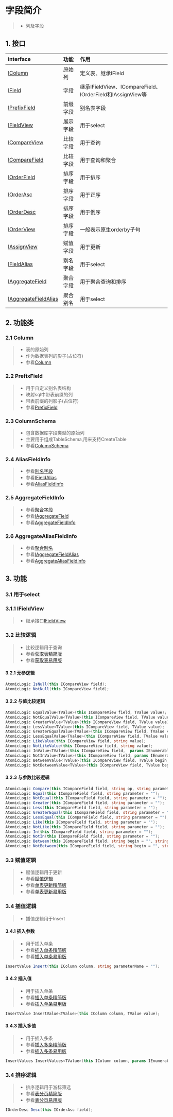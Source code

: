 # 字段简介
>* 列及字段

## 1. 接口
|interface|功能|作用|
|:--|:--|:--|
|[IColumn](xref:ShadowSql.Identifiers.IColumn)|原始列|定义表、继承IField|
|[IField](xref:ShadowSql.Identifiers.IField)|字段|继承IFieldView、ICompareField、IOrderField和IAssignView等|
|[IPrefixField](xref:ShadowSql.Identifiers.IPrefixField)|前缀字段|别名表字段|
|[IFieldView](xref:ShadowSql.Identifiers.IFieldView)|展示字段|用于select|
|[ICompareView](xref:ShadowSql.Identifiers.ICompareView)|比较字段|用于查询|
|[ICompareField](xref:ShadowSql.Identifiers.ICompareField)|比较字段|用于查询和聚合|
|[IOrderField](xref:ShadowSql.Identifiers.IOrderField)|排序字段|用于排序|
|[IOrderAsc](xref:ShadowSql.Identifiers.IOrderAsc)|排序字段|用于正序|
|[IOrderDesc](xref:ShadowSql.Identifiers.IOrderDesc)|排序字段|用于倒序|
|[IOrderView](xref:ShadowSql.Identifiers.IOrderView)|排序字段|一般表示原生orderby子句|
|[IAssignView](xref:ShadowSql.Identifiers.IAssignView)|赋值字段|用于更新|
|[IFieldAlias](xref:ShadowSql.Identifiers.IFieldAlias)|别名字段|用于select|
|[IAggregateField](xref:ShadowSql.Aggregates.IAggregateField)|聚合字段|用于聚合查询和排序|
|[IAggregateFieldAlias](xref:ShadowSql.Aggregates.IAggregateFieldAlias)|聚合别名|用于select|
## 2. 功能类
### 2.1 Column
>* 表的原始列
>* 作为数据表列的影子(占位符)
>* 参看[Column](./column.md)

### 2.2 PrefixField
>* 用于自定义别名表结构
>* 映射sql中带表前缀的列
>* 带表前缀的列影子(占位符)
>* 参看[PrefixField](./prefix.md)

### 2.3 ColumnSchema
>* 包含数据库字段类型的原始列
>* 主要用于组成TableSchema,用来支持CreateTable
>* 参看[ColumnSchema](./schema.md)

### 2.4 AliasFieldInfo
>* 参看[别名字段](./alias.md)
>* 参看[IFieldAlias](xref:ShadowSql.Identifiers.IFieldAlias)
>* 参看[AliasFieldInfo](xref:ShadowSql.FieldInfos.AliasFieldInfo)

### 2.5 AggregateFieldInfo
>* 参看[聚合字段](./aggregate.md)
>* 参看[IAggregateField](xref:ShadowSql.Aggregates.IAggregateField)
>* 参看[AggregateFieldInfo](xref:ShadowSql.Aggregates.AggregateFieldInfo)

### 2.6 AggregateAliasFieldInfo
>* 参看[聚合别名](./aggregatealias.md)
>* 参看[IAggregateFieldAlias](xref:ShadowSql.Aggregates.IAggregateFieldAlias)
>* 参看[AggregateAliasFieldInfo](xref:ShadowSql.Aggregates.AggregateAliasFieldInfo)

## 3. 功能
### 3.1 用于select
### 3.1.1 IFieldView
>* 继承接口[IFieldView](xref:ShadowSql.Identifiers.IFieldView)

### 3.2 比较逻辑
>* 比较逻辑用于查询
>* 参看[获取表精简版](../select/table.md)
>* 参看[获取表易用版](../../shadow/select/table.md)

#### 3.2.1 无参逻辑
```csharp
AtomicLogic IsNull(this ICompareView field);
AtomicLogic NotNull(this ICompareView field);
```
#### 3.2.2 与值比较逻辑
```csharp
AtomicLogic EqualValue<TValue>(this ICompareView field, TValue value);
AtomicLogic NotEqualValue<TValue>(this ICompareView field, TValue value);
AtomicLogic GreaterValue<TValue>(this ICompareView field, TValue value);
AtomicLogic LessValue<TValue>(this ICompareView field, TValue value);
AtomicLogic GreaterEqualValue<TValue>(this ICompareView field, TValue value);
AtomicLogic LessEqualValue<TValue>(this ICompareView field, TValue value);
AtomicLogic LikeValue(this ICompareView field, string value);
AtomicLogic NotLikeValue(this ICompareView field, string value);
AtomicLogic InValue<TValue>(this ICompareView field,  params IEnumerable<TValue> values);
AtomicLogic NotInValue<TValue>(this ICompareView field, params IEnumerable<TValue> values);
AtomicLogic BetweenValue<TValue>(this ICompareView field, TValue begin, TValue end);
AtomicLogic NotBetweenValue<TValue>(this ICompareView field, TValue begin, TValue end);
```

#### 3.2.3 与参数比较逻辑
```csharp
AtomicLogic Compare(this ICompareField field, string op, string parameter = "");
AtomicLogic Equal(this ICompareField field, string parameter = "");
AtomicLogic NotEqual(this ICompareField field, string parameter = "");
AtomicLogic Greater(this ICompareField field, string parameter = "");
AtomicLogic Less(this ICompareField field, string parameter = "");
AtomicLogic GreaterEqual(this ICompareField field, string parameter = "");
AtomicLogic LessEqual(this ICompareField field, string parameter = "");
AtomicLogic Like(this ICompareField field, string parameter = "");
AtomicLogic NotLike(this ICompareField field, string parameter = "");
AtomicLogic In(this ICompareField field, string parameter = "");
AtomicLogic NotIn(this ICompareField field, string parameter = "");
AtomicLogic Between(this ICompareField field, string begin = "", string end = "");
AtomicLogic NotBetween(this ICompareField field, string begin = "", string end = "");
```

### 3.3 赋值逻辑
>* 赋值逻辑用于更新
>* 参看[赋值逻辑](../assign/operation.md)
>* 参看[单表更新精简版](../update/table.md)
>* 参看[单表更新易用版](../../shadow/update/table.md)


### 3.4 插值逻辑
>* 插值逻辑用于Insert
#### 3.4.1 插入参数
>* 用于插入单条
>* 参看[插入单条精简版](../insert/single.md)
>* 参看[插入单条易用版](../../shadow/insert/single.md)
```csharp
InsertValue Insert(this IColumn column, string parameterName = "");
```

#### 3.4.2 插入值
>* 用于插入单条
>* 参看[插入单条精简版](../insert/single.md)
>* 参看[插入单条易用版](../../shadow/insert/single.md)
```csharp
InsertValue InsertValue<TValue>(this IColumn column, TValue value);
```

#### 3.4.3 插入多值
>* 用于插入多条
>* 参看[插入多条精简版](../insert/multi.md)
>* 参看[插入多条易用版](../../shadow/insert/multi.md)
```csharp
InsertValues InsertValues<TValue>(this IColumn column, params IEnumerable<TValue> values);
```

### 3.4 排序逻辑
>* 排序逻辑用于游标筛选
>* 参看[表分页精简版](../select/cursor.md)
>* 参看[表分页易用版](../../shadow/select/tablecursor.md)
```csharp
IOrderDesc Desc(this IOrderAsc field);
```
